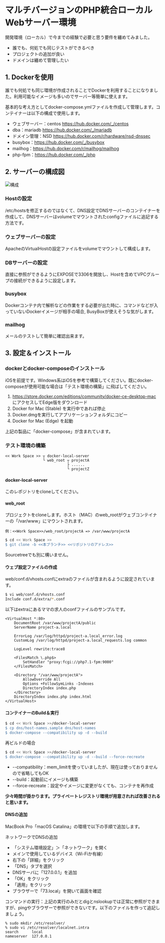 # マルチバージョンのPHP統合ローカルWebサーバー環境

開発環境（ローカル）で今までの経験で必要と思う要件を纏めてみました。

* 誰でも、何処でも同じテストができるべき
* プロジェクトの追加が良い
* ドメインは纏めて管理したい

## 1. Dockerを使用
誰でも何処でも同じ環境が作成されることでDockerを利用することになりました。利用可能なイメージも多いのでサーバー等簡単に使えます。

基本的な考え方としてdocker-compose.ymlファイルを作成して管理します。コンテイナーは以下の構成で使用します。

* ウェブサーバー：centos https://hub.docker.com/_/centos
* dba：mariadb https://hub.docker.com/_/mariadb
* ドメイン管理：NSD https://hub.docker.com/r/hardware/nsd-dnssec
* busybox：https://hub.docker.com/_/busybox
* mailhog：https://hub.docker.com/r/mailhog/mailhog
* php-fpm：https://hub.docker.com/_/php

## 2. サーバーの構成図

![構成](https://k.kakaocdn.net/dn/M4TlA/btqBEAc5OhU/tcTKt3YwWXVvlmsWvcdgk0/img.png "構成")

### Hostの設定
/etc/hostsを修正するのではなくて、DNS設定でDNSサーバーのコンテイナーを作成して、DNSサーバーはvolumeでマウントされたconfigファイルに追記する方法です。

### ウェブサーバーの設定
ApacheのVirtualHostの設定ファイルをvolumeでマウントして構成します。

### DBサーバーの設定
直接に参照ができるようにEXPOSEで3306を開放し、Hostを含めてVPCグループの接続ができるように設定します。

### busybox
Dockerコンテナ内で解析などの作業をする必要が出た時に、コマンドなどが入っていないDockerイメージが相手の場合, BusyBoxが使えそうな気がします。

### mailhog
メールのテストして簡単に確認出来ます。

## 3. 設定＆インストール

### dockerとdocker-composeのインストール

iOSを前提です。Windows系はiOSを参考で構築してください。既にdocker-composeが使用可能な場合は「テスト環境の構築」に飛ばしてください。

1. https://store.docker.com/editions/community/docker-ce-desktop-mac にアクセスしてEdge版をダウンロード
2. Docker for Mac (Stable) を実行中であれば停止
3. Docker.dmgを実行してアプリケーションフォルダにコピー
4. Docker for Mac (Edge) を起動

上記の製品に「docker-compose」が含まれています。

### テスト環境の構築
```
<< Work Space >> ┬ docker-local-server
                 └ web_root ┬ projectA
                            ├ ......
                            └ projectZ
```

#### docker-local-server
このレポジトリをcloneしてください。

#### web_root
プロジェクトをcloneします。ホスト（MAC）のweb_rootがウェブコンテイナーの「/var/www」にマウントされます。

```shell script
例：<<Work Space>>/web_root/projectA => /var/www/projectA
```

```bash
$ cd << Work Space >>
$ git clone -b <<本ブランチ>> <<リポジトリのアドレス>>
```
Sourcetreeでも別に構いません。

#### ウェブ設定ファイルの作成
web/conf.d/vhosts.confにextraのファイルが含まれるように設定されています。

```bash
$ vi web/conf.d/vhosts.conf
Include conf.d/extra/*.conf
```

以下はextraにあるママの求人のconfファイルのサンプルです。
```shell script
<VirtualHost *:80>
    DocumentRoot /var/www/projectA/public
    ServerName project-a.local

    ErrorLog /var/log/httpd/project-a.local_error.log
    CustomLog /var/log/httpd/project-a.local_requests.log common

    LogLevel rewrite:trace8

    <FilesMatch \.php$>
        SetHandler "proxy:fcgi://php7.1-fpm:9000"
    </FilesMatch>

    <Directory "/var/www/projectA">
        AllowOverride All
        Options +FollowSymLinks -Indexes
        DirectoryIndex index.php
    </Directory>
    DirectoryIndex index.php index.html
</VirtualHost>
```

#### コンテイナーのBuild＆実行

```bash
$ cd << Work Space >>/docker-local-server
$ cp dns/host-names.sample dns/host-names
$ docker-compose --compatibility up -d --build
```

再ビルドの場合
```bash
$ cd << Work Space >>/docker-local-server
$ docker-compose --compatibility up -d --build --force-recreate
```
* --compatibility：mem_limitを使っていましたが、現在は使っておりませんので省略してもOK
* --build：起動前にイメージも構築
* --force-recreate：設定やイメージに変更がなくても、コンテナを再作成

__少々時間が掛かります。プライベートレジストリ環境が用意されれば改善されると思います。__

#### DNSの追加

MacBook Pro「macOS Catalina」の環境で以下の手順で追加します。

ネットワークでDNSの追加
* 「システム環境設定」＞「ネットワーク」を開く
* メインで使用しているデバイス（Wi-Fiか有線）
* 右下の「詳細」をクリック
* 「DNS」タブを選択
* DNSサーバに「127.0.0.1」を追加
* 「OK」をクリック
* 「適用」をクリック
* ブラウザーで「73.local」を開いて画面を確認

コンマンドの実行：上記の実行のみだとdigとnslookupでは正常に参照ができますが、pingやブラウザーで参照ができないです。以下のファイルを作って追記しましょう。
```shell script
% sudo mkdir /etc/resolver/
% sudo vi /etc/resolver/localnet.intra
search		local
nameserver	127.0.0.1
```

